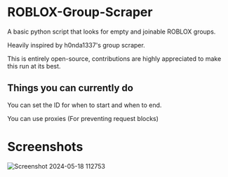 # ROBLOX-Group-Scraper

A basic python script that looks for empty and joinable ROBLOX groups.

Heavily inspired by h0nda1337's group scraper.

This is entirely open-source, contributions are highly appreciated to make this run at its best.

## Things you can currently do

You can set the ID for when to start and when to end.

You can use proxies (For preventing request blocks)

# Screenshots
![Screenshot 2024-05-18 112753](https://github.com/ymuuuun/ROBLOX-Group-Scraper/assets/170196194/424f554d-1ef0-4878-b2a6-e94783169929)

